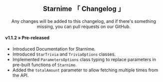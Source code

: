 <center>
    <h2> Starnime 「 Changelog 」 </h2>
    Any changes will be added to this changelog, and if there's something missing, you can pull requests on our GitHub.
</center>

#### <i class="fa-solid fa-tag"></i> v1.1.2 » Pre-released

- Introduced Documentation for Starnime.
- Introduced `StarTrivia` and `TriviaOptions` classes.
- Implemented `ParametersOptions` class typing to replace parameters in pre-built functions of `Starnime`.
- Added the `totalAmount` parameter to allow fetching multiple times from the API.
